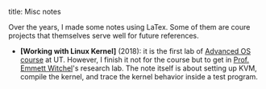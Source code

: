 title: Misc notes

Over the years, I made some notes using LaTex. Some of them are
coure projects that themselves serve well for future references.

- **[Working with Linux Kernel]** (2018): it is the first lab of [Advanced OS course](https://www.cs.utexas.edu/users/witchel/380L/lab/lab0.html) at UT. However, I finish it not for the course but to get in 
[Prof. Emmett Witchel](https://www.cs.utexas.edu/~witchel/)'s research lab. The note itself is about setting up KVM, 
compile the kernel, and trace the kernel behavior inside a test program.
<a href="https://github.com/xxks-kkk/Code-for-blog/blob/master/2018/380L/lab0/Tex/report.pdf"><i class="far fa-file-pdf fa-lg" aria-hidden="true"></i></a>